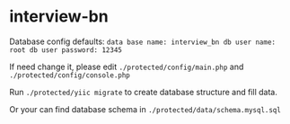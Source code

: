 interview-bn
============

Database config defaults:
`
data base name: interview_bn
db user name: root
db user password: 12345
`

If need change it, please edit `./protected/config/main.php` and `./protected/config/console.php`


Run `./protected/yiic migrate` to create database structure and fill data.

Or your can find database schema in `./protected/data/schema.mysql.sql`